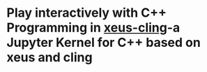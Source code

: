# Play interactively with C++ Programming  in [xeus-cling](https://github.com/QuantStack/xeus-cling)-a Jupyter Kernel for C++ based on xeus and cling
